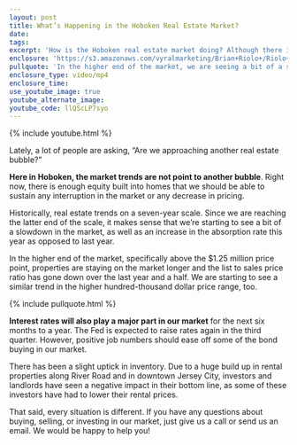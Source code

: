 ```yaml
---
layout: post
title: What’s Happening in the Hoboken Real Estate Market?
date:
tags:
excerpt: 'How is the Hoboken real estate market doing? Although there is concern about another real estate bubble, it doesn’t look like there’s anything to worry about.'
enclosure: 'https://s3.amazonaws.com/vyralmarketing/Brian+Riolo+/Riolo+July+1+What%E2%80%99s+Happening+in+the+Hoboken+Real+Estate+Market.mp4'
pullquote: 'In the higher end of the market, we are seeing a bit of a slowdown.'
enclosure_type: video/mp4
enclosure_time:
use_youtube_image: true
youtube_alternate_image:
youtube_code: llQScLP7syo
---
```



{% include youtube.html %}

Lately, a lot of people are asking, “Are we approaching another real estate bubble?”

**Here in Hoboken, the market trends are not point to another bubble**. Right now, there is enough equity built into homes that we should be able to sustain any interruption in the market or any decrease in pricing.

Historically, real estate trends on a seven-year scale. Since we are reaching the latter end of the scale, it makes sense that we’re starting to see a bit of a slowdown in the market, as well as an increase in the absorption rate this year as opposed to last year.

In the higher end of the market, specifically above the $1.25 million price point, properties are staying on the market longer and the list to sales price ratio has gone down over the last year and a half. We are starting to see a similar trend in the higher hundred-thousand dollar price range, too.

{% include pullquote.html %}

**Interest rates will also play a major part in our market** for the next six months to a year. The Fed is expected to raise rates again in the third quarter. However, positive job numbers should ease off some of the bond buying in our market.

There has been a slight uptick in inventory. Due to a huge build up in rental properties along River Road and in downtown Jersey City, investors and landlords have seen a negative impact in their bottom line, as some of these investors have had to lower their rental prices.

That said, every situation is different. If you have any questions about buying, selling, or investing in our market, just give us a call or send us an email. We would be happy to help you!